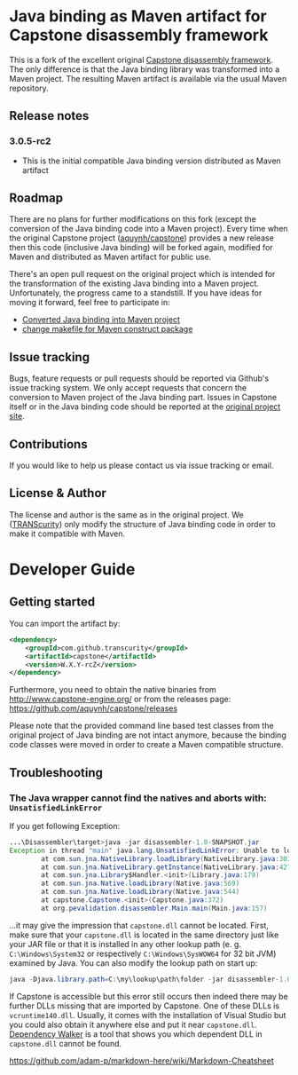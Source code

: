 # Java binding as Maven artifact for Capstone disassembly framework

This is a fork of the excellent original [Capstone disassembly framework](https://github.com/aquynh/capstone). The only difference is that the Java binding library was transformed into a Maven project. The resulting Maven artifact is available via the usual Maven repository.

## Release notes
### 3.0.5-rc2

* This is the initial compatible Java binding version distributed as Maven artifact

## Roadmap

There are no plans for further modifications on this fork (except the conversion of the Java binding code into a Maven project). Every time when the original Capstone project ([aquynh/capstone](https://github.com/aquynh/capstone)) provides a new release then this code (inclusive Java binding) will be forked again, modified for Maven and distributed as Maven artifact for public use.

There's an open pull request on the original project which is intended for the transformation of the existing Java binding into a Maven project. Unfortunately, the progress came to a standstill. If you have ideas for moving it forward, feel free to participate in:

* [Converted Java binding into Maven project](https://github.com/aquynh/capstone/pull/609)
* [change makefile for Maven construct package](https://github.com/aquynh/capstone/pull/678)

## Issue tracking

Bugs, feature requests or pull requests should be reported via Github's issue tracking system. We only accept requests that concern the conversion to Maven project of the Java binding part. Issues in Capstone itself or in the Java binding code should be reported at the [original project site](https://github.com/aquynh/capstone/issues).

## Contributions

If you would like to help us please contact us via issue tracking or email.

## License & Author

The license and author is the same as in the original project. We ([TRANScurity](http://transcurity.co/)) only modify the structure of Java binding code in order to make it compatible with Maven.

# Developer Guide
## Getting started

You can import the artifact by:

```xml
<dependency>
    <groupId>com.github.transcurity</groupId>
    <artifactId>capstone</artifactId>
    <version>W.X.Y-rcZ</version>
</dependency>
```

Furthermore, you need to obtain the native binaries from <http://www.capstone-engine.org/> or from the releases page: <https://github.com/aquynh/capstone/releases>

Please note that the provided command line based test classes from the original project of Java binding are not intact anymore, because the binding code classes were moved in order to create a Maven compatible structure.

## Troubleshooting
### The Java wrapper cannot find the natives and aborts with: ``UnsatisfiedLinkError``

If you get following Exception:

```java
...\Disassembler\target>java -jar disassembler-1.0-SNAPSHOT.jar
Exception in thread "main" java.lang.UnsatisfiedLinkError: Unable to load library 'capstone': Native library (win32-x86-64/capstone.dll) not found in resource path ([file:/.../Disassembler/target/disassembler-1.0-SNAPSHOT.jar])
        at com.sun.jna.NativeLibrary.loadLibrary(NativeLibrary.java:303)
        at com.sun.jna.NativeLibrary.getInstance(NativeLibrary.java:427)
        at com.sun.jna.Library$Handler.<init>(Library.java:179)
        at com.sun.jna.Native.loadLibrary(Native.java:569)
        at com.sun.jna.Native.loadLibrary(Native.java:544)
        at capstone.Capstone.<init>(Capstone.java:372)
        at org.pevalidation.disassembler.Main.main(Main.java:157)
```

...it may give the impression that ``capstone.dll`` cannot be located. First, make sure that your ``capstone.dll`` is located in the same directory just like your JAR file or that it is installed in any other lookup path (e. g. ``C:\Windows\System32`` or respectively ``C:\Windows\SysWOW64`` for 32 bit JVM) examined by Java. You can also modify the lookup path on start up:

```java
java -Djava.library.path=C:\my\lookup\path\folder -jar disassembler-1.0-SNAPSHOT.jar
```

If Capstone is accessible but this error still occurs then indeed there may be further DLLs missing that are imported by Capstone. One of these DLLs is ``vcruntime140.dll``. Usually, it comes with the installation of Visual Studio but you could also obtain it anywhere else and put it near ``capstone.dll``. [Dependency Walker](http://www.dependencywalker.com/) is a tool that shows you which dependent DLL in ``capstone.dll`` cannot be found.

https://github.com/adam-p/markdown-here/wiki/Markdown-Cheatsheet
